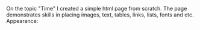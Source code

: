 On the topic "Time" I created a simple html page from scratch.
The page demonstrates skills in placing images, text, tables, links, lists, fonts and etc.
Appearance:

